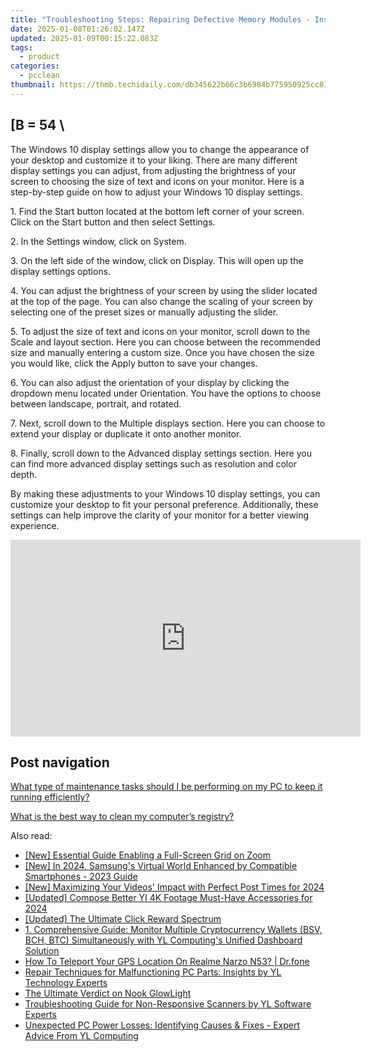 ```yaml
---
title: "Troubleshooting Steps: Repairing Defective Memory Modules - Insights by YL Computing"
date: 2025-01-08T01:26:02.147Z
updated: 2025-01-09T00:15:22.083Z
tags:
  - product
categories:
  - pcclean
thumbnail: https://thmb.techidaily.com/db345622b66c3b6984b775950925cc8114e2a134a67c761a2d6a6d2fb5b65330.jpg
---
```


## \[B = 54 \

The Windows 10 display settings allow you to change the appearance of your desktop and customize it to your liking. There are many different display settings you can adjust, from adjusting the brightness of your screen to choosing the size of text and icons on your monitor. Here is a step-by-step guide on how to adjust your Windows 10 display settings. 

1\. Find the Start button located at the bottom left corner of your screen. Click on the Start button and then select Settings.

2\. In the Settings window, click on System.

3\. On the left side of the window, click on Display. This will open up the display settings options. 

4\. You can adjust the brightness of your screen by using the slider located at the top of the page. You can also change the scaling of your screen by selecting one of the preset sizes or manually adjusting the slider.

5\. To adjust the size of text and icons on your monitor, scroll down to the Scale and layout section. Here you can choose between the recommended size and manually entering a custom size. Once you have chosen the size you would like, click the Apply button to save your changes.

6\. You can also adjust the orientation of your display by clicking the dropdown menu located under Orientation. You have the options to choose between landscape, portrait, and rotated.

7\. Next, scroll down to the Multiple displays section. Here you can choose to extend your display or duplicate it onto another monitor.

8\. Finally, scroll down to the Advanced display settings section. Here you can find more advanced display settings such as resolution and color depth. 

By making these adjustments to your Windows 10 display settings, you can customize your desktop to fit your personal preference. Additionally, these settings can help improve the clarity of your monitor for a better viewing experience.

<!-- affiliate ads begin -->
<iframe width="560" height="315" src="https://www.youtube.com/embed/JlX-G8rBs1w?si=iIhUoWAq5x3YK9rA" title="YouTube video player" frameborder="0" allow="accelerometer; autoplay; clipboard-write; encrypted-media; gyroscope; picture-in-picture; web-share" referrerpolicy="strict-origin-when-cross-origin" allowfullscreen></iframe>
<!-- affiliate ads end -->

## Post navigation

[What type of maintenance tasks should I be performing on my PC to keep it running efficiently?](https://tools.techidaily.com/pcclean/products/)

[What is the best way to clean my computer’s registry?](https://tools.techidaily.com/pcclean/products/)

<ins class="adsbygoogle"
     style="display:block"
     data-ad-format="autorelaxed"
     data-ad-client="ca-pub-7571918770474297"
     data-ad-slot="1223367746"></ins>

<ins class="adsbygoogle"
     style="display:block"
     data-ad-client="ca-pub-7571918770474297"
     data-ad-slot="8358498916"
     data-ad-format="auto"
     data-full-width-responsive="true"></ins>

<span class="atpl-alsoreadstyle">Also read:</span>
<div><ul>
<li><a href="https://remote-screen-capture.techidaily.com/new-essential-guide-enabling-a-full-screen-grid-on-zoom/"><u>[New] Essential Guide Enabling a Full-Screen Grid on Zoom</u></a></li>
<li><a href="https://article-helps.techidaily.com/new-in-2024-samsungs-virtual-world-enhanced-by-compatible-smartphones-2023-guide/"><u>[New] In 2024, Samsung's Virtual World Enhanced by Compatible Smartphones - 2023 Guide</u></a></li>
<li><a href="https://youtube-lab.techidaily.com/aximizing-your-videos-impact-with-perfect-post-times-for-2024/"><u>[New] Maximizing Your Videos' Impact with Perfect Post Times for 2024</u></a></li>
<li><a href="https://fox-direct.techidaily.com/updated-compose-better-yi-4k-footage-must-have-accessories-for-2024/"><u>[Updated] Compose Better YI 4K Footage Must-Have Accessories for 2024</u></a></li>
<li><a href="https://facebook-video-share.techidaily.com/updated-the-ultimate-click-reward-spectrum/"><u>[Updated] The Ultimate Click Reward Spectrum</u></a></li>
<li><a href="https://win-updates.techidaily.com/1-comprehensive-guide-monitor-multiple-cryptocurrency-wallets-bsv-bch-btc-simultaneously-with-yl-computings-unified-dashboard-solution/"><u>1. Comprehensive Guide: Monitor Multiple Cryptocurrency Wallets (BSV, BCH, BTC) Simultaneously with YL Computing's Unified Dashboard Solution</u></a></li>
<li><a href="https://fake-location.techidaily.com/how-to-teleport-your-gps-location-on-realme-narzo-n53-drfone-by-drfone-virtual-android/"><u>How To Teleport Your GPS Location On Realme Narzo N53? | Dr.fone</u></a></li>
<li><a href="https://win-updates.techidaily.com/repair-techniques-for-malfunctioning-pc-parts-insights-by-yl-technology-experts/"><u>Repair Techniques for Malfunctioning PC Parts: Insights by YL Technology Experts</u></a></li>
<li><a href="https://buynow-marvelous.techidaily.com/the-ultimate-verdict-on-nook-glowlight/"><u>The Ultimate Verdict on Nook GlowLight</u></a></li>
<li><a href="https://win-updates.techidaily.com/troubleshooting-guide-for-non-responsive-scanners-by-yl-software-experts/"><u>Troubleshooting Guide for Non-Responsive Scanners by YL Software Experts</u></a></li>
<li><a href="https://win-updates.techidaily.com/unexpected-pc-power-losses-identifying-causes-and-fixes-expert-advice-from-yl-computing/"><u>Unexpected PC Power Losses: Identifying Causes & Fixes - Expert Advice From YL Computing</u></a></li>
</ul></div>

